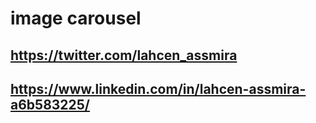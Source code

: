 # image carousel
## https://twitter.com/lahcen_assmira
## https://www.linkedin.com/in/lahcen-assmira-a6b583225/
